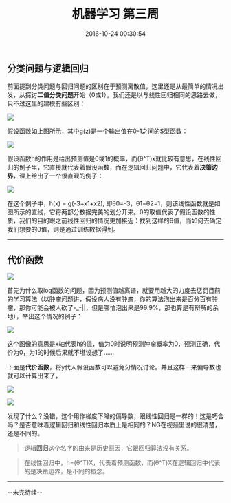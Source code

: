 ﻿---
layout: post
title:  "机器学习 第三周"
date:   2016-10-24 00:30:54
categories: machine-learning
tags: Stanford AndrewNG
excerpt: 第三周转而研究另一类监督式机器学习算法——分类问题。
---

## 分类问题与逻辑回归

前面提到分类问题与回归问题的区别在于预测离散值，这里还是从最简单的情况出发，从探讨**二值分类问题**开始（0或1）。我们还是以与线性回归相同的思路去做，只不过这里的建模有些区别：

![](http://i1.piimg.com/4851/18661954d3253b57.png)

假设函数如上图所示，其中g(z)是一个输出值在0-1之间的S型函数：

![](http://i1.piimg.com/4851/e047116c850e8ef4.png)

假设函数h的作用是给出预测值是0或1的概率，而(θ^T)x就比较有意思，在线性回归的例子里，它直接就代表着假设函数，而在逻辑回归问题中，它代表着**决策边界**，课上给出了一个很直观的例子：

![](http://p1.bpimg.com/4851/d5dfe10225f51f08.png)

在这个例子中，h(x) = g(-3+x1+x2), 即θ0=-3，θ1=θ2=1，则该线性函数就是如图所示的直线，它将两部分数据完美的划分开来。θ的取值代表了假设函数的性质，我们的目的跟之前线性回归的情况更加接近：找到这样的θ值，而如何去确定我们想要的θ值，则是通过训练数据得到。

***

## 代价函数

![](http://p1.bqimg.com/4851/b77c027e12479d06.png)

首先为什么取log函数的问题，因为预测值越离谱，就要用越大的力度去惩罚目前的学习算法（以肿瘤问题讲，假设病人没有肿瘤，你的算法泡出来是百分百有肿瘤，那你可能会被人砍了-_-||，但是哪怕泡出来是99.9%，那也算是有辩解的余地），举出这个情况的例子：

![](http://p1.bqimg.com/4851/7b5cab9e9df8b050.png)

这个图像的意思是x轴代表h的值，值为0时说明预测肿瘤概率为0，预测正确，代价为0，为1的时候后果就不堪设想了……

下面是**代价函数**，将y代入假设函数可以避免分情况讨论。并且这样一来偏导数也就可以计算出来了，

![](http://i1.piimg.com/567571/0f152d66a35720ca.png)

![](http://p1.bpimg.com/567571/221645e4f5cdc24a.png)

发现了什么？没错，这个用作梯度下降的偏导数，跟线性回归是一样的！这是巧合吗？是否意味着逻辑回归和线性回归本质上是相同的？NG在视频里说的很清楚，还是不同的。

> 逻辑**回归**这个名字的由来是历史原因，它跟回归算法没有关系。

> 在线性回归中，h=(θ^T)X，代表着预测函数，而(θ^T)X在逻辑回归中代表的是决策边界，是不同的概念。

***

--未完待续--

